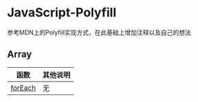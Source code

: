 # JavaScript-Polyfill

参考MDN上的Polyfill实现方式，在此基础上增加注释以及自己的想法

## Array

| 函数 | 其他说明 |
| --- | ---
| [forEach](https://github.com/BlackHole1/JavaScript-Polyfill/blob/master/Array/forEach.js) | 无